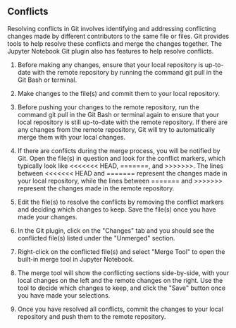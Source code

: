 ## Conflicts

Resolving conflicts in Git involves identifying and addressing conflicting changes made by different contributors to the same file or files. Git provides tools to help resolve these conflicts and merge the changes together. The Jupyter Notebook Git plugin also has features to help resolve conflicts.


1. Before making any changes, ensure that your local repository is up-to-date with the remote repository by running the command git pull in the Git Bash or terminal.

2. Make changes to the file(s) and commit them to your local repository.

3. Before pushing your changes to the remote repository, run the command git pull in the Git Bash or terminal again to ensure that your local repository is still up-to-date with the remote repository. If there are any changes from the remote repository, Git will try to automatically merge them with your local changes.

4. If there are conflicts during the merge process, you will be notified by Git. Open the file(s) in question and look for the conflict markers, which typically look like <<<<<<< HEAD, =======, and >>>>>>>. The lines between <<<<<<< HEAD and ======= represent the changes made in your local repository, while the lines between ======= and >>>>>>> represent the changes made in the remote repository.

5. Edit the file(s) to resolve the conflicts by removing the conflict markers and deciding which changes to keep. Save the file(s) once you have made your changes.

6. In the Git plugin, click on the "Changes" tab and you should see the conflicted file(s) listed under the "Unmerged" section.

7. Right-click on the conflicted file(s) and select "Merge Tool" to open the built-in merge tool in Jupyter Notebook.

8. The merge tool will show the conflicting sections side-by-side, with your local changes on the left and the remote changes on the right. Use the tool to decide which changes to keep, and click the "Save" button once you have made your selections.

9. Once you have resolved all conflicts, commit the changes to your local repository and push them to the remote repository.
